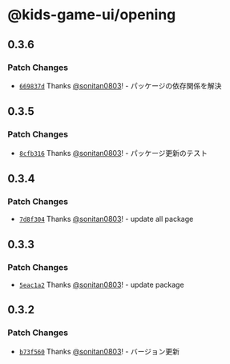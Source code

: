 # @kids-game-ui/opening

## 0.3.6

### Patch Changes

- [`669837d`](https://github.com/sonitan0803/kids-game-ui/commit/669837dab3d5104866543ad8347c0800eec425fd) Thanks [@sonitan0803](https://github.com/sonitan0803)! - パッケージの依存関係を解決

## 0.3.5

### Patch Changes

- [`8cfb316`](https://github.com/sonitan0803/kids-game-ui/commit/8cfb316324f1b80beca577fa470d8e43fd657544) Thanks [@sonitan0803](https://github.com/sonitan0803)! - パッケージ更新のテスト

## 0.3.4

### Patch Changes

- [`7d8f304`](https://github.com/sonitan0803/kids-game-ui/commit/7d8f30492fc7488c1bb23da9c8f85f945ce15e79) Thanks [@sonitan0803](https://github.com/sonitan0803)! - update all package

## 0.3.3

### Patch Changes

- [`5eac1a2`](https://github.com/sonitan0803/kids-game-ui/commit/5eac1a2fa29e9f15d7fe59d208f317d6b8216ec2) Thanks [@sonitan0803](https://github.com/sonitan0803)! - update package

## 0.3.2

### Patch Changes

- [`b73f560`](https://github.com/sonitan0803/kids-game-ui/commit/b73f560c10baa8a6e05036178c2a0c4404df1b50) Thanks [@sonitan0803](https://github.com/sonitan0803)! - バージョン更新
